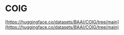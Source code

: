 # COIG

[https://huggingface.co/datasets/BAAI/COIG/tree/main](https://huggingface.co/datasets/BAAI/COIG/tree/main)